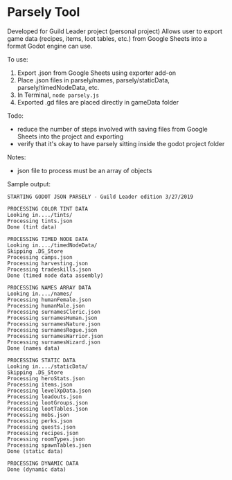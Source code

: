 # Parsely Tool

Developed for Guild Leader project (personal project)
Allows user to export game data (recipes, items, loot tables, etc.) from Google Sheets into a format Godot engine can use. 

To use:
1. Export .json from Google Sheets using exporter add-on 
2. Place .json files in parsely/names, parsely/staticData, parsely/timedNodeData, etc. 
3. In Terminal, ```node parsely.js```
4. Exported .gd files are placed directly in gameData folder

Todo:
- reduce the number of steps involved with saving files from Google Sheets into the project and exporting
- verify that it's okay to have parsely sitting inside the godot project folder

Notes:
- json file to process must be an array of objects

Sample output: 
```
STARTING GODOT JSON PARSELY - Guild Leader edition 3/27/2019

PROCESSING COLOR TINT DATA
Looking in..../tints/
Processing tints.json
Done (tint data)

PROCESSING TIMED NODE DATA
Looking in..../timedNodeData/
Skipping .DS_Store
Processing camps.json
Processing harvesting.json
Processing tradeskills.json
Done (timed node data assembly)

PROCESSING NAMES ARRAY DATA
Looking in..../names/
Processing humanFemale.json
Processing humanMale.json
Processing surnamesCleric.json
Processing surnamesHuman.json
Processing surnamesNature.json
Processing surnamesRogue.json
Processing surnamesWarrior.json
Processing surnamesWizard.json
Done (names data)

PROCESSING STATIC DATA
Looking in..../staticData/
Skipping .DS_Store
Processing heroStats.json
Processing items.json
Processing levelXpData.json
Processing loadouts.json
Processing lootGroups.json
Processing lootTables.json
Processing mobs.json
Processing perks.json
Processing quests.json
Processing recipes.json
Processing roomTypes.json
Processing spawnTables.json
Done (static data)

PROCESSING DYNAMIC DATA
Done (dynamic data)
```
